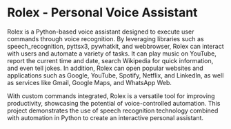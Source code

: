 # Rolex - Personal Voice Assistant

Rolex is a Python-based voice assistant designed to execute user commands through voice recognition. By leveraging libraries such as speech_recognition, pyttsx3, pywhatkit, and webbrowser, Rolex can interact with users and automate a variety of tasks. It can play music on YouTube, report the current time and date, search Wikipedia for quick information, and even tell jokes. In addition, Rolex can open popular websites and applications such as Google, YouTube, Spotify, Netflix, and LinkedIn, as well as services like Gmail, Google Maps, and WhatsApp Web.

With custom commands integrated, Rolex is a versatile tool for improving productivity, showcasing the potential of voice-controlled automation. This project demonstrates the use of speech recognition technology combined with automation in Python to create an interactive personal assistant.

